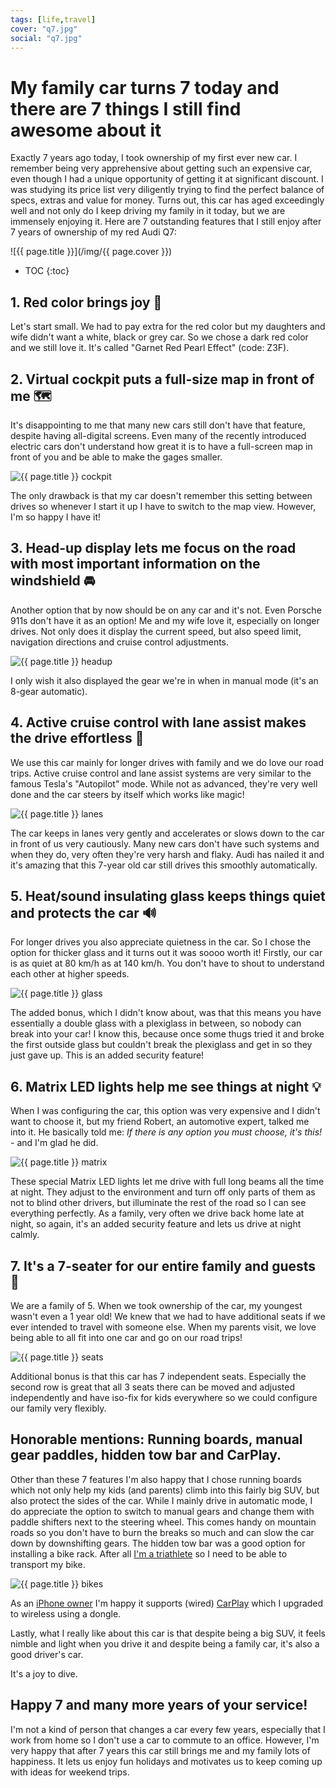 ```yaml
---
tags: [life,travel]
cover: "q7.jpg"
social: "q7.jpg"
---
```


# My family car turns 7 today and there are 7 things I still find awesome about it

Exactly 7 years ago today, I took ownership of my first ever new car. I remember being very apprehensive about getting such an expensive car, even though I had a unique opportunity of getting it at significant discount. I was studying its price list very diligently trying to find the perfect balance of specs, extras and value for money. Turns out, this car has aged exceedingly well and not only do I keep driving my family in it today, but we are immensely enjoying it. Here are 7 outstanding features that I still enjoy after 7 years of ownership of my red Audi Q7:

<!--More-->

![{{ page.title }}](/img/{{ page.cover }})

* TOC
{:toc}

## 1. Red color brings joy 🚗

Let's start small. We had to pay extra for the red color but my daughters and wife didn't want a white, black or grey car. So we chose a dark red color and we still love it. It's called "Garnet Red Pearl Effect" (code: Z3F).

## 2. Virtual cockpit puts a full-size map in front of me 🗺️

It's disappointing to me that many new cars still don't have that feature, despite having all-digital screens. Even many of the recently introduced electric cars don't understand how great it is to have a full-screen map in front of you and be able to make the gages smaller.

![{{ page.title }} cockpit](/img/q7-cockpit.jpg)

The only drawback is that my car doesn't remember this setting between drives so whenever I start it up I have to switch to the map view. However, I'm so happy I have it!

## 3. Head-up display lets me focus on the road with most important information on the windshield 🚘

Another option that by now should be on any car and it's not. Even Porsche 911s don't have it as an option! Me and my wife love it, especially on longer drives. Not only does it display the current speed, but also speed limit, navigation directions and cruise control adjustments.

![{{ page.title }} headup](/img/q7-headup.jpg)

I only wish it also displayed the gear we're in when in manual mode (it's an 8-gear automatic).

## 4. Active cruise control with lane assist makes the drive effortless 🛞

We use this car mainly for longer drives with family and we do love our road trips. Active cruise control and lane assist systems are very similar to the famous Tesla's "Autopilot" mode. While not as advanced, they're very well done and the car steers by itself which works like magic!

![{{ page.title }} lanes](/img/q7-lanes.jpg)

The car keeps in lanes very gently and accelerates or slows down to the car in front of us very cautiously. Many new cars don't have such systems and when they do, very often they're very harsh and flaky. Audi has nailed it and it's amazing that this 7-year old car still drives this smoothly automatically.

## 5. Heat/sound insulating glass keeps things quiet and protects the car 🔊

For longer drives you also appreciate quietness in the car. So I chose the option for thicker glass and it turns out it was soooo worth it! Firstly, our car is as quiet at 80 km/h as at 140 km/h. You don't have to shout to understand each other at higher speeds.

![{{ page.title }} glass](/img/q7-glass.jpg)

The added bonus, which I didn't know about, was that this means you have essentially a double glass with a plexiglass in between, so nobody can break into your car! I know this, because once some thugs tried it and broke the first outside glass but couldn't break the plexiglass and get in so they just gave up. This is an added security feature!

## 6. Matrix LED lights help me see things at night 💡

When I was configuring the car, this option was very expensive and I didn't want to choose it, but my friend Robert, an automotive expert, talked me into it. He basically told me: *If there is any option you must choose, it's this!* - and I'm glad he did.

![{{ page.title }} matrix](/img/q7-matrix.jpg)

These special Matrix LED lights let me drive with full long beams all the time at night. They adjust to the environment and turn off only parts of them as not to blind other drivers, but illuminate the rest of the road so I can see everything perfectly. As a family, very often we drive back home late at night, so again, it's an added security feature and lets us drive at night calmly.

## 7. It's a 7-seater for our entire family and guests 💺

We are a family of 5. When we took ownership of the car, my youngest wasn't even a 1 year old! We knew that we had to have additional seats if we ever intended to travel with someone else. When my parents visit, we love being able to all fit into one car and go on our road trips!

![{{ page.title }} seats](/img/q7-seats.jpg)

Additional bonus is that this car has 7 independent seats. Especially the second row is great that all 3 seats there can be moved and adjusted independently and have iso-fix for kids everywhere so we could configure our family very flexibly.

## Honorable mentions: Running boards, manual gear paddles, hidden tow bar and CarPlay.

Other than these 7 features I'm also happy that I chose running boards which not only help my kids (and parents) climb into this  fairly big SUV, but also protect the sides of the car. While I mainly drive in automatic mode, I do appreciate the option to switch to manual gears and change them with paddle shifters next to the steering wheel. This comes handy on mountain roads so you don't have to burn the breaks so much and can slow the car down by downshifting gears. The hidden tow bar was a good option for installing a bike rack. After all [I'm a triathlete](/tri15) so I need to be able to transport my bike.

![{{ page.title }} bikes](/img/q7-bikes.jpg)

As an [iPhone owner](/iphone/) I'm happy it supports (wired) [CarPlay](/carplay/) which I upgraded to wireless using a dongle.

Lastly, what I really like about this car is that despite being a big SUV, it feels nimble and light when you drive it and despite being a family car, it's also a good driver's car.

It's a joy to dive.

## Happy 7 and many more years of your service!

I'm not a kind of person that changes a car every few years, especially that I work from home so I don't use a car to commute to an office. However, I'm very happy that after 7 years this car still brings me and my family lots of happiness. It lets us enjoy fun holidays and motivates us to keep coming up with ideas for weekend trips.

[n]: https://michael.gratis/nozbe
[np]: https://michael.gratis/nozbepersonal